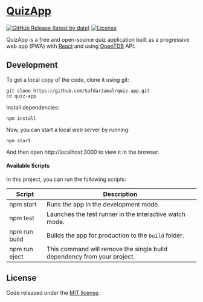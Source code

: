 # [QuizApp](https://safdarjamal.github.io/quiz-app/)

[![GitHub Release (latest by date)](https://img.shields.io/github/v/release/SafdarJamal/quiz-app)](https://github.com/SafdarJamal/quiz-app/releases)
[![License](https://img.shields.io/github/license/SafdarJamal/quiz-app)](https://github.com/SafdarJamal/quiz-app/blob/master/LICENSE)

QuizApp is a free and open-source quiz application built as a progressive web app (PWA) with [React](https://reactjs.org) and using [OpenTDB](https://opentdb.com) API.

## Development

To get a local copy of the code, clone it using git:

```
git clone https://github.com/SafdarJamal/quiz-app.git
cd quiz-app
```

Install dependencies:

```
npm install
```

Now, you can start a local web server by running:

```
npm start
```

And then open http://localhost:3000 to view it in the browser.

#### Available Scripts

In this project, you can run the following scripts:

| Script        | Description                                                             |
| ------------- | ----------------------------------------------------------------------- |
| npm start     | Runs the app in the development mode.                                   |
| npm test      | Launches the test runner in the interactive watch mode.                 |
| npm run build | Builds the app for production to the `build` folder.                    |
| npm run eject | This command will remove the single build dependency from your project. |

## License

Code released under the [MIT license](https://github.com/SafdarJamal/quiz-app/blob/master/LICENSE).
